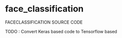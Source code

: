 # face_classification



FACECLASSIFICATION SOURCE CODE

TODO : Convert Keras based code to Tensorflow based


